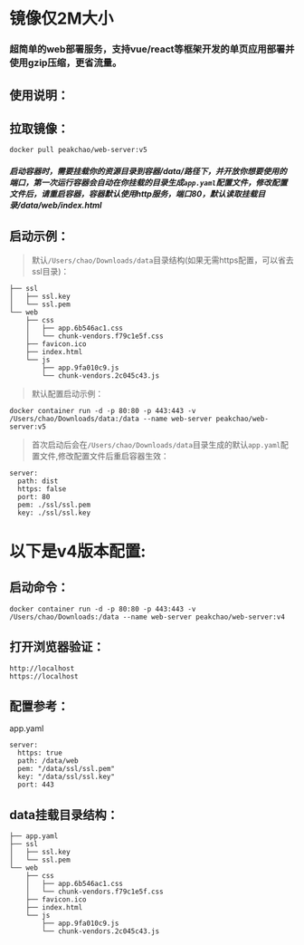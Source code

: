# 镜像仅2M大小

### 超简单的web部署服务，支持vue/react等框架开发的单页应用部署并使用gzip压缩，更省流量。

## 使用说明：

## 拉取镜像：
```
docker pull peakchao/web-server:v5
```

##### 启动容器时，需要挂载你的资源目录到容器/data/路径下，并开放你想要使用的端口，第一次运行容器会自动在你挂载的目录生成`app.yaml`配置文件，修改配置文件后，请重启容器，容器默认使用http服务，端口80，默认读取挂载目录/data/web/index.html

## 启动示例：

> 默认`/Users/chao/Downloads/data`目录结构(如果无需https配置，可以省去ssl目录)：

```
├── ssl
│   ├── ssl.key
│   └── ssl.pem
└── web
    ├── css
    │   ├── app.6b546ac1.css
    │   └── chunk-vendors.f79c1e5f.css
    ├── favicon.ico
    ├── index.html
    └── js
        ├── app.9fa010c9.js
        └── chunk-vendors.2c045c43.js
```

> 默认配置启动示例：

```
docker container run -d -p 80:80 -p 443:443 -v /Users/chao/Downloads/data:/data --name web-server peakchao/web-server:v5
```

> 首次启动后会在`/Users/chao/Downloads/data`目录生成的默认`app.yaml`配置文件,修改配置文件后重启容器生效：

```
server:
  path: dist
  https: false
  port: 80
  pem: ./ssl/ssl.pem
  key: ./ssl/ssl.key
```

# 以下是v4版本配置:

## 启动命令：
```
docker container run -d -p 80:80 -p 443:443 -v /Users/chao/Downloads:/data --name web-server peakchao/web-server:v4
```
## 打开浏览器验证：
```
http://localhost
https://localhost
```
## 配置参考：
app.yaml
```
server:
  https: true
  path: /data/web
  pem: "/data/ssl/ssl.pem"
  key: "/data/ssl/ssl.key"
  port: 443

```
## data挂载目录结构：
```
├── app.yaml
├── ssl
│   ├── ssl.key
│   └── ssl.pem
└── web
    ├── css
    │   ├── app.6b546ac1.css
    │   └── chunk-vendors.f79c1e5f.css
    ├── favicon.ico
    ├── index.html
    └── js
        ├── app.9fa010c9.js
        └── chunk-vendors.2c045c43.js
```
